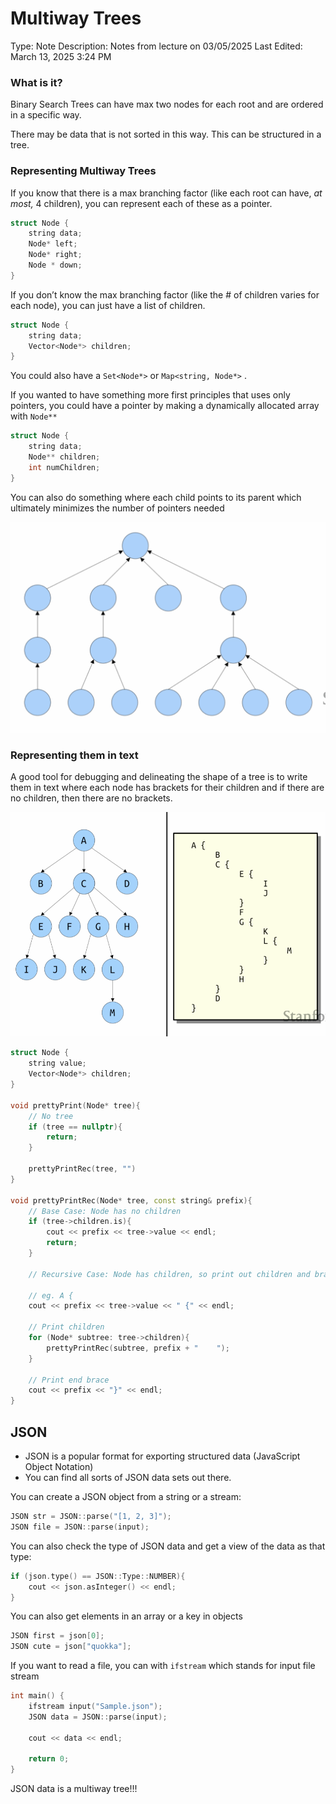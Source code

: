 # Multiway Trees

Type: Note
Description: Notes from lecture on 03/05/2025
Last Edited: March 13, 2025 3:24 PM

### What is it?

Binary Search Trees can have max two nodes for each root and are ordered in a specific way.

There may be data that is not sorted in this way. This can be structured in a tree.

### Representing Multiway Trees

If you know that there is a max branching factor (like each root can have, *at most,*  4 children), you can represent each of these as a pointer.

```cpp
struct Node {
	string data;
	Node* left;
	Node* right;
	Node * down;
}
```

If you don’t know the max branching factor (like the # of children varies for each node), you can just have a list of children.

```cpp
struct Node {
	string data;
	Vector<Node*> children;
}
```

You could also have a `Set<Node*>` or `Map<string, Node*>` .

If you wanted to have something more first principles that uses only pointers, you could have a pointer by making a dynamically allocated array with `Node**`

```cpp
struct Node {
	string data;
	Node** children;
	int numChildren;
}
```

You can also do something where each child points to its parent which ultimately minimizes the number of pointers needed

![CleanShot 2025-03-12 at 21.10.00@2x.png](Multiway%20Trees%201b5b37deb65d80a3ab84ce8c103f98bc/CleanShot_2025-03-12_at_21.10.002x.png)

### Representing them in text

A good tool for debugging and delineating the shape of a tree is to write them in text where each node has brackets for their children and if there are no children, then there are no brackets.

![CleanShot 2025-03-13 at 14.50.13.png](Multiway%20Trees%201b5b37deb65d80a3ab84ce8c103f98bc/CleanShot_2025-03-13_at_14.50.13.png)

```cpp
struct Node {
	string value;
	Vector<Node*> children;
}

void prettyPrint(Node* tree){
	// No tree
	if (tree == nullptr){
		return;
	}
	
	prettyPrintRec(tree, "")
}

void prettyPrintRec(Node* tree, const string& prefix){
	// Base Case: Node has no children
	if (tree->children.is){
		cout << prefix << tree->value << endl;
		return;
	}
	
	// Recursive Case: Node has children, so print out children and braces
	
	// eg. A {
	cout << prefix << tree->value << " {" << endl;
	
	// Print children
	for (Node* subtree: tree->children){
		prettyPrintRec(subtree, prefix + "    ");
	}
	
	// Print end brace
	cout << prefix << "}" << endl;
}
```

## JSON

- JSON is a popular format for exporting structured data (JavaScript Object Notation)
- You can find all sorts of JSON data sets out there.

You can create a JSON object from a string or a stream:

```cpp
JSON str = JSON::parse("[1, 2, 3]");
JSON file = JSON::parse(input);
```

You can also check the type of JSON data and get a view of the data as that type:

```cpp
if (json.type() == JSON::Type::NUMBER){
	cout << json.asInteger() << endl;
}
```

You can also get elements in an array or a key in objects

```cpp
JSON first = json[0];
JSON cute = json["quokka"];
```

If you want to read a file, you can with `ifstream` which stands for input file stream

```cpp
int main() {
	ifstream input("Sample.json");
	JSON data = JSON::parse(input);
	
	cout << data << endl;
	
	return 0;
}
```

JSON data is a multiway tree!!!